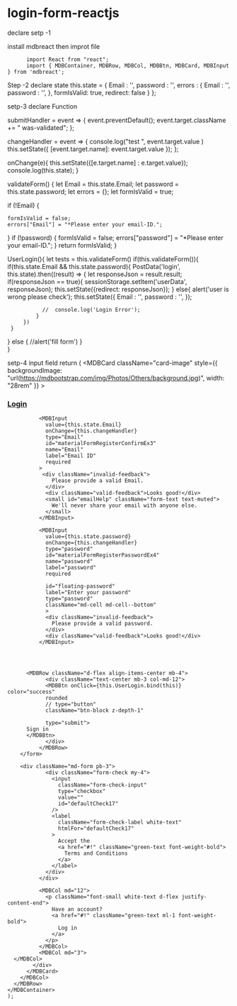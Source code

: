 # login-form-reactjs

declare 
setp -1  

install mdbreact  then improt file  

          import React from "react";
          import { MDBContainer, MDBRow, MDBCol, MDBBtn, MDBCard, MDBInput } from 'mdbreact'; 


Step -2   declare  state 
  this.state = {
    Email : '',
    password : '',
    errors : {
      Email : '',
      password : '',
    },
    formIsValid: true,
    redirect: false
  }
  };
  
  
  setp-3   declare  Function 
  
   submitHandler = event => {
    event.preventDefault();
    event.target.className += " was-validated";
  };

  changeHandler = event => {
    console.log("test ",  event.target.value )
    this.setState({ [event.target.name]: event.target.value });
  };

  onChange(e){
    this.setState({[e.target.name] : e.target.value});
   console.log(this.state);
}  

validateForm() {
  let Email = this.state.Email; 
  let password = this.state.password;
  let errors = {};
  let formIsValid = true;
  
 
  if (!Email) {
  
    formIsValid = false;
    errors["Email"] = "*Please enter your email-ID.";
  }
  if (!password) {
    formIsValid = false;
    errors["password"] = "*Please enter your email-ID.";
  }
  return formIsValid; 
}

UserLogin(){
  let tests =  this.validateForm()
   if(this.validateForm()){
     if(this.state.Email && this.state.password){
         PostData('login', this.state).then((result) =>
         {
             let responseJson = result.result;
             if(responseJson == true){
                 sessionStorage.setItem('userData', responseJson);
                 this.setState({redirect: responseJson});
             }
             else{
                 alert('user is wrong please check');
                 this.setState({ 
                  Email : '',
                  password : '',
                });
                 
               //  console.log('Login Error');
             }
         })
     }
 }
else {
//alert('fill form')
}    
} 





setp-4  input field 
 return (
      <MDBContainer>
      <MDBRow>
      <MDBCol md="3">
      </MDBCol>
        <MDBCol md="6">
          <MDBCard
            className="card-image"
            style={{
              backgroundImage:
                "url(https://mdbootstrap.com/img/Photos/Others/background.jpg)",
              width: "28rem"
            }}
          >
            <div className="text-white rgba-stylish-strong py-5 px-5 z-depth-4">
              <div className="text-center">
                <h3 className="white-text mb-5 mt-4 font-weight-bold">
                  <strong></strong>
                  <a href="./" className="green-text font-weight-bold">
                    <strong> Login</strong>
                  </a>
                </h3>
              </div>
        <form
          className="needs-validation"
          onSubmit={this.submitHandler}
          noValidate
        >
         
              <MDBInput
                value={this.state.Email}
                onChange={this.changeHandler}
                type="Email"
                id="materialFormRegisterConfirmEx3"
                name="Email"
                label="Email ID"
                required
              >
               <div className="invalid-feedback">
                  Please provide a valid Email.
                </div>
                <div className="valid-feedback">Looks good!</div>
                <small id="emailHelp" className="form-text text-muted">
                  We'll never share your email with anyone else.
                </small>
              </MDBInput>
    
              <MDBInput
                value={this.state.password}
                onChange={this.changeHandler}
                type="password"
                id="materialFormRegisterPasswordEx4"
                name="password"
                label="password"
                required

                id="floating-password"
                label="Enter your password"
                type="password"
                className="md-cell md-cell--bottom"
                >
                <div className="invalid-feedback">
                  Please provide a valid password.
                </div>
                <div className="valid-feedback">Looks good!</div>
              </MDBInput>
             
           
         
             
          <MDBRow className="d-flex align-items-center mb-4">
                <div className="text-center mb-3 col-md-12">
                <MDBBtn onClick={this.UserLogin.bind(this)} color="success" 
                rounded
                // type="button"
                className="btn-block z-depth-1"
                
                type="submit">
          Sign in
          </MDBBtn>
                </div>
              </MDBRow>
        </form>
       
        <div className="md-form pb-3">
                <div className="form-check my-4">
                  <input
                    className="form-check-input"
                    type="checkbox"
                    value=""
                    id="defaultCheck17"
                  />
                  <label
                    className="form-check-label white-text"
                    htmlFor="defaultCheck17"
                  >
                    Accept the
                    <a href="#!" className="green-text font-weight-bold">
                      Terms and Conditions
                    </a>
                  </label>
                </div>
              </div>
         
              <MDBCol md="12">
                <p className="font-small white-text d-flex justify-content-end">
                  Have an account?
                  <a href="#!" className="green-text ml-1 font-weight-bold">
                    Log in
                  </a>
                </p>
              </MDBCol>
              <MDBCol md="3">
      </MDBCol>
            </div>
          </MDBCard>
        </MDBCol>
      </MDBRow>
    </MDBContainer>
    );
    
  
